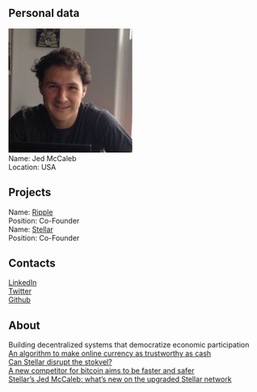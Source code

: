 ## Personal data
![Jed McCaleb photo](../people/photo/jed_mccaleb.jpg)  
Name: Jed McCaleb  
Location: USA  
## Projects 
Name: [Ripple](../projects/ripple.md)  
Position: Co-Founder  
Name: [Stellar](../projects/stellar.md)  
Position: Co-Founder  
## Contacts
[LinkedIn](https://www.linkedin.com/in/jed-mccaleb-4052a4)  
[Twitter](https://twitter.com/jedmccaleb)  
[Github](https://github.com/jedmccaleb)
## About
Building decentralized systems that democratize economic participation  
[An algorithm to make online currency as trustworthy as cash](https://www.wired.com/2015/04/stanford-prof-builds-algorithm-internet-money/)  
[Can Stellar disrupt the stokvel?](https://mbewumovement.com/2015/05/18/can-stellar-disrupt-the-stokvel-mbewu-meets-the-ceo-to-find-out/)  
[A new competitor for bitcoin aims to be faster and safer](https://www.technologyreview.com/s/536641/a-new-competitor-for-bitcoin-aims-to-be-faster-and-safer/)  
[Stellar’s Jed McCaleb: what’s new on the upgraded Stellar network](https://bitcoinmagazine.com/articles/stellar-s-jed-mccaleb-what-s-new-on-the-upgraded-stellar-network-1452109082/)    
